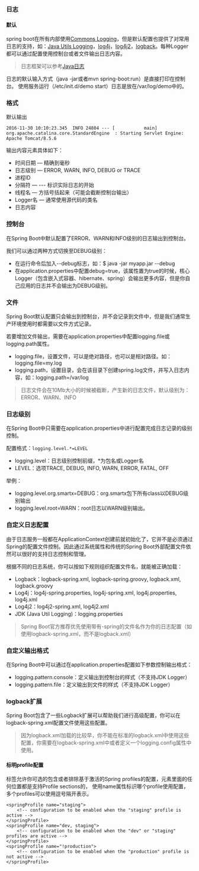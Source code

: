 ### 日志

#### 默认
spring boot在所有内部使用[Commons Logging](http://commons.apache.org/proper/commons-logging/)，但是默认配置也提供了对常用日志的支持，如：[Java Utils Logging](http://docs.oracle.com/javase/7/docs/api/java/util/logging/package-summary.html)，[log4j](http://logging.apache.org/log4j/1.2/)，[log4j2](http://logging.apache.org/log4j/2.x/)，[logback](http://logback.qos.ch/)。每种Logger都可以通过配置使用控制台或者文件输出日志内容。
> 日志框架可以参考[Java日志](https://tower.im/projects/ff544b8f5dbe4314b8608a36e278fa15/docs/701370683fc1451c8efc078dbfb77995/)

日志的默认输入方式（java -jar或者mvn spring-boot:run）是直接打印在控制台。
使用服务运行（/etc/init.d/demo start）日志是放在/var/log/demo中的。

### 格式
默认输出
```
2016-11-30 10:10:23.345  INFO 24804 --- [           main] org.apache.catalina.core.StandardEngine  : Starting Servlet Engine: Apache Tomcat/8.5.6
```
输出内容元素具体如下：
- 时间日期 — 精确到毫秒
- 日志级别 — ERROR, WARN, INFO, DEBUG or TRACE
- 进程ID
- 分隔符 — --- 标识实际日志的开始
- 线程名 — 方括号括起来（可能会截断控制台输出）
- Logger名 — 通常使用源代码的类名
- 日志内容

### 控制台
在Spring Boot中默认配置了ERROR、WARN和INFO级别的日志输出到控制台。

我们可以通过两种方式切换至DEBUG级别：
- 在运行命令后加入--debug标志，如：$ java -jar myapp.jar --debug
- 在application.properties中配置debug=true，该属性置为true的时候，核心Logger（包含嵌入式容器、hibernate、spring）会输出更多内容，但是你自己应用的日志并不会输出为DEBUG级别。

### 文件
Spring Boot默认配置只会输出到控制台，并不会记录到文件中，但是我们通常生产环境使用时都需要以文件方式记录。

若要增加文件输出，需要在application.properties中配置logging.file或logging.path属性。

- logging.file，设置文件，可以是绝对路径，也可以是相对路径。如：logging.file=my.log
- logging.path，设置目录，会在该目录下创建spring.log文件，并写入日志内容，如：logging.path=/var/log

> 日志文件会在10Mb大小的时候被截断，产生新的日志文件，默认级别为：ERROR、WARN、INFO

### 日志级别
在Spring Boot中只需要在application.properties中进行配置完成日志记录的级别控制。

配置格式：```logging.level.*=LEVEL```

- logging.level：日志级别控制前缀，*为包名或Logger名
- LEVEL：选项TRACE, DEBUG, INFO, WARN, ERROR, FATAL, OFF

举例：
- logging.level.org.smartx=DEBUG：org.smartx包下所有class以DEBUG级别输出
- logging.level.root=WARN：root日志以WARN级别输出。

### 自定义日志配置
由于日志服务一般都在ApplicationContext创建前就初始化了，它并不是必须通过Spring的配置文件控制。因此通过系统属性和传统的Spring Boot外部配置文件依然可以很好的支持日志控制和管理。

根据不同的日志系统，你可以按如下规则组织配置文件名，就能被正确加载：

- Logback：logback-spring.xml, logback-spring.groovy, logback.xml, logback.groovy
- Log4j：log4j-spring.properties, log4j-spring.xml, log4j.properties, log4j.xml
- Log4j2：log4j2-spring.xml, log4j2.xml
- JDK (Java Util Logging)：logging.properties

> Spring Boot官方推荐优先使用带有-spring的文件名作为你的日志配置（如使用logback-spring.xml，而不是logback.xml）

### 自定义输出格式
在Spring Boot中可以通过在application.properties配置如下参数控制输出格式：
- logging.pattern.console：定义输出到控制台的样式（不支持JDK Logger）
- logging.pattern.file：定义输出到文件的样式（不支持JDK Logger）

### logback扩展
Spring Boot包含了一些Logback扩展可以帮助我们进行高级配置，你可以在logback-spring.xml配置文件使用这些配置。

> 因为logback.xml加载的比较早，你不能在标准的logback.xml中使用这些配置，你需要在logback-spring.xml中或者定义一个logging.config属性中使用。

#### 标明profile配置

<springProfile>标签允许你可选的包含或者排除基于激活的Spring profiles的配置，<configuration>元素里面的任何位置都是支持Profile sections的， 使用name属性标识哪个profile使用配置，多个profiles可以使用逗号隔开表示。
```
<springProfile name="staging">
    <!-- configuration to be enabled when the "staging" profile is active -->
</springProfile>
<springProfile name="dev, staging">
    <!-- configuration to be enabled when the "dev" or "staging" profiles are active -->
</springProfile>
<springProfile name="!production">
    <!-- configuration to be enabled when the "production" profile is not active -->
</springProfile>
```
